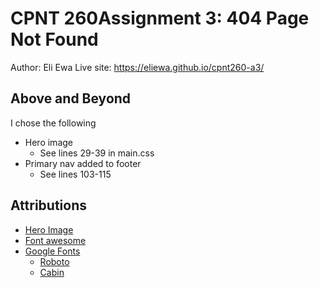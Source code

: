 # CPNT 260Assignment 3: 404 Page Not Found

Author: Eli Ewa Live site: https://eliewa.github.io/cpnt260-a3/

## Above and Beyond

I chose the following

- Hero image
  - See lines 29-39 in main.css
- Primary nav added to footer
  - See lines 103-115

## Attributions

- [Hero Image](https://www.pexels.com/photo/pair-of-black-and-white-nike-sneakers-48262/)
- [Font awesome](https://fontawesome.com/)
- [Google Fonts](https://fonts.google.com/)
  - [Roboto](https://fonts.google.com/specimen/Roboto)
  - [Cabin](https://fonts.google.com/specimen/Cabin?query=cabin)

